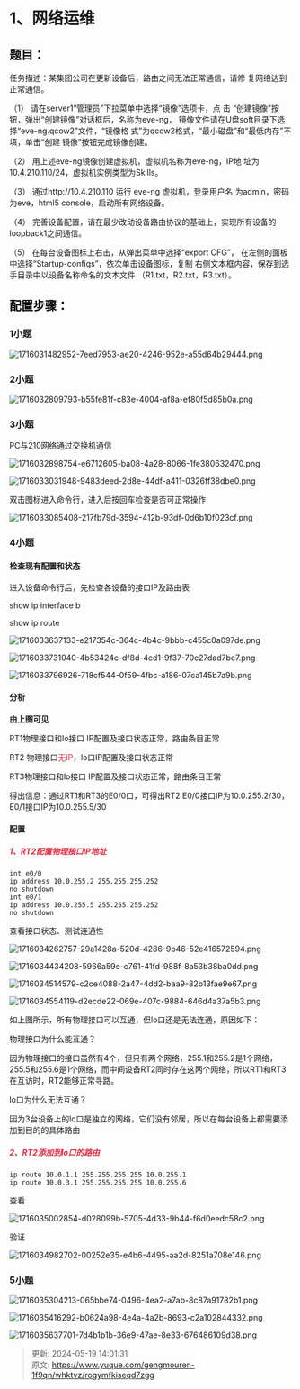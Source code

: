 # 1、网络运维

## **<font style="color:rgb(0,0,0);">题目：</font>**
 任务描述：某集团公司在更新设备后，路由之间无法正常通信，请修 复网络达到正常通信。 

（1） 请在server1“管理员”下拉菜单中选择“镜像”选项卡，点 击 “创建镜像”按钮，弹出“创建镜像”对话框后，名称为eve-ng， 镜像文件请在U盘soft目录下选择“eve-ng.qcow2”文件，“镜像格 式”为qcow2格式，“最小磁盘”和“最低内存”不填，单击“创建 镜像”按钮完成镜像创建。 

（2） 用上述eve-ng镜像创建虚拟机，虚拟机名称为eve-ng，IP地 址为10.4.210.110/24，虚拟机实例类型为Skills。 

（3） 通过http://10.4.210.110 运行 eve-ng 虚拟机，登录用户名 为admin，密码为eve，html5 console，启动所有网络设备。 

（4） 完善设备配置，请在最少改动设备路由协议的基础上，实现所有设备的loopback1之间通信。 

（5） 在每台设备图标上右击，从弹出菜单中选择“export CFG”， 在左侧的面板中选择“Startup-configs”，依次单击设备图标，复制 右侧文本框内容，保存到选手目录中以设备名称命名的文本文件 （R1.txt，R2.txt，R3.txt）。  

## <font style="color:rgb(0,0,0);">配置步骤：</font>
### 1小题
![1716031482952-7eed7953-ae20-4246-952e-a55d64b29444.png](./img/gXgfxT1oo0yF_pSg/1716031482952-7eed7953-ae20-4246-952e-a55d64b29444-562379.png)

### 2小题
![1716032809793-b55fe81f-c83e-4004-af8a-ef80f5d85b0a.png](./img/gXgfxT1oo0yF_pSg/1716032809793-b55fe81f-c83e-4004-af8a-ef80f5d85b0a-181865.png)

### 3小题
PC与210网络通过交换机通信

![1716032898754-e6712605-ba08-4a28-8066-1fe380632470.png](./img/gXgfxT1oo0yF_pSg/1716032898754-e6712605-ba08-4a28-8066-1fe380632470-976656.png)

![1716033031948-9483deed-2d8e-44df-a411-0326ff38dbe0.png](./img/gXgfxT1oo0yF_pSg/1716033031948-9483deed-2d8e-44df-a411-0326ff38dbe0-827039.png)

双击图标进入命令行，进入后按回车检查是否可正常操作

![1716033085408-217fb79d-3594-412b-93df-0d6b10f023cf.png](./img/gXgfxT1oo0yF_pSg/1716033085408-217fb79d-3594-412b-93df-0d6b10f023cf-327764.png)

### 4小题
#### 检查现有配置和状态
进入设备命令行后，先检查各设备的接口IP及路由表

show ip interface b

show ip route

![1716033637133-e217354c-364c-4b4c-9bbb-c455c0a097de.png](./img/gXgfxT1oo0yF_pSg/1716033637133-e217354c-364c-4b4c-9bbb-c455c0a097de-137917.png)

![1716033731040-4b53424c-df8d-4cd1-9f37-70c27dad7be7.png](./img/gXgfxT1oo0yF_pSg/1716033731040-4b53424c-df8d-4cd1-9f37-70c27dad7be7-559128.png)

![1716033796926-718cf544-0f59-4fbc-a186-07ca145b7a9b.png](./img/gXgfxT1oo0yF_pSg/1716033796926-718cf544-0f59-4fbc-a186-07ca145b7a9b-553952.png)

#### **分析**
**由上图可见**

RT1物理接口和lo接口 IP配置及接口状态正常，路由条目正常

RT2 物理接口<font style="color:#DF2A3F;">无IP</font>，lo口IP配置及接口状态正常

RT3物理接口和lo接口 IP配置及接口状态正常，路由条目正常

得出信息：通过RT1和RT3的E0/0口，可得出RT2 E0/0接口IP为10.0.255.2/30，E0/1接口IP为10.0.255.5/30

#### **配置**
##### <font style="color:#DF2A3F;">1、RT2配置物理接口IP地址</font>
```plain
int e0/0
ip address 10.0.255.2 255.255.255.252
no shutdown
int e0/1
ip address 10.0.255.5 255.255.255.252
no shutdown
```

查看接口状态、测试连通性

![1716034262757-29a1428a-520d-4286-9b46-52e416572594.png](./img/gXgfxT1oo0yF_pSg/1716034262757-29a1428a-520d-4286-9b46-52e416572594-473499.png)

![1716034434208-5966a59e-c761-41fd-988f-8a53b38ba0dd.png](./img/gXgfxT1oo0yF_pSg/1716034434208-5966a59e-c761-41fd-988f-8a53b38ba0dd-113948.png)

![1716034514579-c2ce4088-2a47-4dd2-baa9-82b13fae9e67.png](./img/gXgfxT1oo0yF_pSg/1716034514579-c2ce4088-2a47-4dd2-baa9-82b13fae9e67-035101.png)

![1716034554119-d2ecde22-069e-407c-9884-646d4a37a5b3.png](./img/gXgfxT1oo0yF_pSg/1716034554119-d2ecde22-069e-407c-9884-646d4a37a5b3-847717.png)

如上图所示，所有物理接口可以互通，但lo口还是无法连通，原因如下：

物理接口为什么能互通？

因为物理接口的接口虽然有4个，但只有两个网络，255.1和255.2是1个网络，255.5和255.6是1个网络，而中间设备RT2同时存在这两个网络，所以RT1和RT3在互访时，RT2能够正常寻路。

lo口为什么无法互通？

因为3台设备上的lo口是独立的网络，它们没有邻居，所以在每台设备上都需要添加到目的的具体路由

##### <font style="color:#DF2A3F;">2、RT2添加到lo口的路由</font>
```plain
ip route 10.0.1.1 255.255.255.255 10.0.255.1
ip route 10.0.3.1 255.255.255.255 10.0.255.6
```

查看

![1716035002854-d028099b-5705-4d33-9b44-f6d0eedc58c2.png](./img/gXgfxT1oo0yF_pSg/1716035002854-d028099b-5705-4d33-9b44-f6d0eedc58c2-612208.png)

验证

![1716034982702-00252e35-e4b6-4495-aa2d-8251a708e146.png](./img/gXgfxT1oo0yF_pSg/1716034982702-00252e35-e4b6-4495-aa2d-8251a708e146-730751.png)

### 5小题
![1716035304213-065bbe74-0496-4ea2-a7ab-8c87a91782b1.png](./img/gXgfxT1oo0yF_pSg/1716035304213-065bbe74-0496-4ea2-a7ab-8c87a91782b1-893729.png)

![1716035416292-b0624a98-4e4a-4a2b-8693-c2a102844332.png](./img/gXgfxT1oo0yF_pSg/1716035416292-b0624a98-4e4a-4a2b-8693-c2a102844332-541225.png)

![1716035637701-7d4b1b1b-36e9-47ae-8e33-676486109d38.png](./img/gXgfxT1oo0yF_pSg/1716035637701-7d4b1b1b-36e9-47ae-8e33-676486109d38-062165.png)



> 更新: 2024-05-19 14:01:31  
> 原文: <https://www.yuque.com/gengmouren-1f9qn/whktvz/rogymfkiseqd7zgg>
